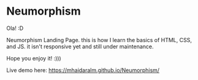 # Neumorphism

Ola! :D

Neumorphism Landing Page. this is how I learn the basics of HTML, CSS, and JS. 
it isn't responsive yet and still under maintenance. 

Hope you enjoy it! :)))

Live demo here: https://mhaidaralm.github.io/Neumorphism/
